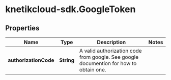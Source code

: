 # knetikcloud-sdk.GoogleToken

## Properties
Name | Type | Description | Notes
------------ | ------------- | ------------- | -------------
**authorizationCode** | **String** | A valid authorization code from google. See google documention for how to obtain one. | 


